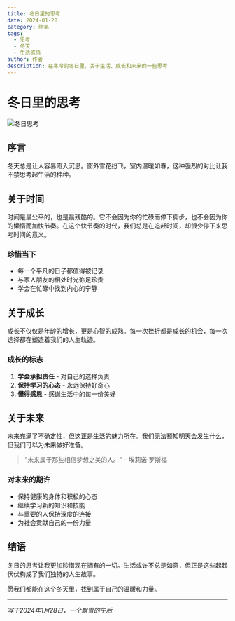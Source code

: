 ```yaml
---
title: 冬日里的思考
date: 2024-01-28
category: 随笔
tags:
  - 思考
  - 冬天
  - 生活感悟
author: 作者
description: 在寒冷的冬日里，关于生活、成长和未来的一些思考
---
```


# 冬日里的思考

![冬日思考](/images/essay-icon.svg)

## 序言

冬天总是让人容易陷入沉思。窗外雪花纷飞，室内温暖如春，这种强烈的对比让我不禁思考起生活的种种。

## 关于时间

时间是最公平的，也是最残酷的。它不会因为你的忙碌而停下脚步，也不会因为你的懒惰而加快节奏。在这个快节奏的时代，我们总是在追赶时间，却很少停下来思考时间的意义。

### 珍惜当下

- 每一个平凡的日子都值得被记录
- 与家人朋友的相处时光弥足珍贵
- 学会在忙碌中找到内心的宁静

## 关于成长

成长不仅仅是年龄的增长，更是心智的成熟。每一次挫折都是成长的机会，每一次选择都在塑造着我们的人生轨迹。

### 成长的标志

1. **学会承担责任** - 对自己的选择负责
2. **保持学习的心态** - 永远保持好奇心
3. **懂得感恩** - 感谢生活中的每一份美好

## 关于未来

未来充满了不确定性，但这正是生活的魅力所在。我们无法预知明天会发生什么，但我们可以为未来做好准备。

> "未来属于那些相信梦想之美的人。" - 埃莉诺·罗斯福

### 对未来的期许

- 保持健康的身体和积极的心态
- 继续学习新的知识和技能
- 与重要的人保持深度的连接
- 为社会贡献自己的一份力量

## 结语

冬日的思考让我更加珍惜现在拥有的一切。生活或许不总是如意，但正是这些起起伏伏构成了我们独特的人生故事。

愿我们都能在这个冬天里，找到属于自己的温暖和力量。

---

*写于2024年1月28日，一个飘雪的午后*